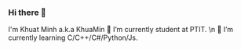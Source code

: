### Hi there 👋
I'm Khuat Minh a.k.a KhuaMin
🔭 I’m currently student at PTIT. \n
🌱 I’m currently learning C/C++/C#/Python/Js.
<!--
**khuatminh/khuatminh** is a ✨ _special_ ✨ repository because its `README.md` (this file) appears on your GitHub profile.

Here are some ideas to get you started:

- 🔭 I’m currently working on ...
- 🌱 I’m currently learning ...
- 👯 I’m looking to collaborate on ...
- 🤔 I’m looking for help with ...
- 💬 Ask me about ...
- 📫 How to reach me: ...
- 😄 Pronouns: ...
- ⚡ Fun fact: ...
-->

